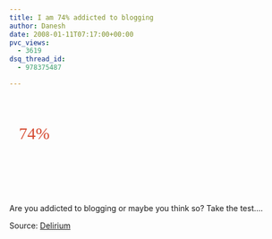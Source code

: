 ```yaml
---
title: I am 74% addicted to blogging
author: Danesh
date: 2008-01-11T07:17:00+00:00
pvc_views:
  - 3619
dsq_thread_id:
  - 978375487

---
```

<a href="http://www.justsayhi.com/bb/blog_addiction" style="background: transparent url('http://assets.justsayhi.com/badges/801/256/blog_addiction.gxpoxvj90w.jpg') no-repeat scroll 0% 50%; color: #d64b32; text-decoration: none; display: block; width: 286px; height: 128px; padding-top: 50px; padding-left: 17px; -moz-background-clip: -moz-initial; -moz-background-origin: -moz-initial; -moz-background-inline-policy: -moz-initial; font-family: Times New Roman,sans-serif; font-size: 30px">74%<span style="display: none">How Addicted to Blogging Are You?</span></a>

Are you addicted to blogging or maybe you think so? Take the test....

Source: [Delirium][1]

 [1]: http://www.abinesh.com/delirium/posts/are-you-addicted/